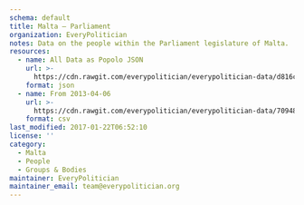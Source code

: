 ```yaml
---
schema: default
title: Malta — Parliament
organization: EveryPolitician
notes: Data on the people within the Parliament legislature of Malta.
resources:
  - name: All Data as Popolo JSON
    url: >-
      https://cdn.rawgit.com/everypolitician/everypolitician-data/d816c6ab6230bae9eee70d6f970bc3c4e08e8e4a/data/Malta/Assembly/ep-popolo-v1.0.json
    format: json
  - name: From 2013-04-06
    url: >-
      https://cdn.rawgit.com/everypolitician/everypolitician-data/70948daa38536f202bb047865e9d52a7c012256f/data/Malta/Assembly/term-12.csv
    format: csv
last_modified: 2017-01-22T06:52:10
license: ''
category:
  - Malta
  - People
  - Groups & Bodies
maintainer: EveryPolitician
maintainer_email: team@everypolitician.org
---
```

